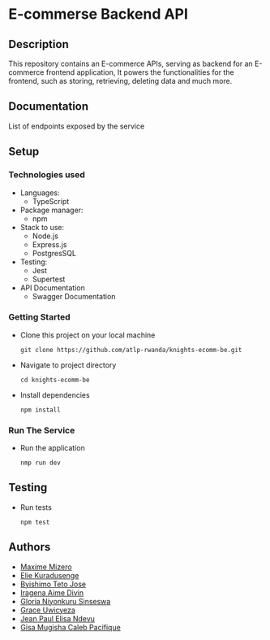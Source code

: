 # E-commerse Backend API
## Description
This repository contains an E-commerce APIs, serving as backend for an E-commerce frontend application, It powers the functionalities for the frontend, such as storing, retrieving, deleting data and much more.
## Documentation

List of endpoints exposed by the service

## Setup
### Technologies used
- Languages:
  - TypeScript
- Package manager:
  - npm
- Stack to use:
  - Node.js
  - Express.js
  - PostgresSQL
- Testing:
  - Jest
  - Supertest
- API Documentation
  - Swagger Documentation

### Getting Started

- Clone this project on your local machine
  ```
  git clone https://github.com/atlp-rwanda/knights-ecomm-be.git
  ```
- Navigate to project directory
   ```
   cd knights-ecomm-be
   ```
- Install dependencies 
  ```
  npm install
  ```

### Run The Service
- Run the application
  ```
  nmp run dev
  ```

## Testing

- Run tests
  ```
  npm test
  ```

## Authors
- [Maxime Mizero](https://github.com/maxCastro1)
- [Elie Kuradusenge](https://github.com/elijahladdie)
- [Byishimo Teto Jose](https://github.com/MC-Knight)
- [Iragena Aime Divin](https://github.com/aimedivin)
- [Gloria Niyonkuru Sinseswa](https://github.com/GSinseswa721)
- [Grace Uwicyeza](https://github.com/UwicyezaG)
- [Jean Paul Elisa Ndevu](https://github.com/Ndevu12)
- [Gisa Mugisha Caleb Pacifique](https://github.com/Calebgisa72)